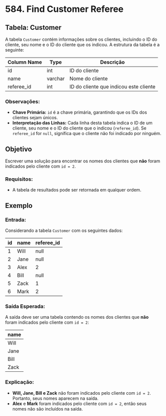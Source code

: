 # 584. Find Customer Referee

## Tabela: Customer

A tabela `Customer` contém informações sobre os clientes, incluindo o ID do cliente, seu nome e o ID do cliente que os indicou. A estrutura da tabela é a seguinte:

| Column Name | Type    | Descrição                              |
|-------------|---------|----------------------------------------|
| id          | int     | ID do cliente                          |
| name        | varchar | Nome do cliente                        |
| referee_id  | int     | ID do cliente que indicou este cliente |

### Observações:

- **Chave Primária:** `id` é a chave primária, garantindo que os IDs dos clientes sejam únicos.
- **Interpretação das Linhas:** Cada linha desta tabela indica o ID de um cliente, seu nome e o ID do cliente que o indicou (`referee_id`). Se `referee_id` for `null`, significa que o cliente não foi indicado por ninguém.

## Objetivo

Escrever uma solução para encontrar os nomes dos clientes que **não** foram indicados pelo cliente com `id = 2`.

### Requisitos:

- A tabela de resultados pode ser retornada em qualquer ordem.

## Exemplo

### Entrada:

Considerando a tabela `Customer` com os seguintes dados:

| id | name | referee_id |
|----|------|------------|
| 1  | Will | null       |
| 2  | Jane | null       |
| 3  | Alex | 2          |
| 4  | Bill | null       |
| 5  | Zack | 1          |
| 6  | Mark | 2          |

### Saída Esperada:

A saída deve ser uma tabela contendo os nomes dos clientes que **não** foram indicados pelo cliente com `id = 2`:

| name |
|------|
| Will |
| Jane |
| Bill |
| Zack |

### Explicação:

- **Will, Jane, Bill e Zack** não foram indicados pelo cliente com `id = 2`. Portanto, seus nomes aparecem na saída.
- **Alex** e **Mark** foram indicados pelo cliente com `id = 2`, então seus nomes não são incluídos na saída.
